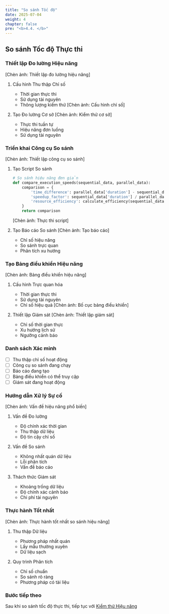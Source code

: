 ```yaml
---
title: "So sánh Tốc độ"
date: 2025-07-04
weight: 4
chapter: false
pre: "<b>4.4. </b>"
---
```


## So sánh Tốc độ Thực thi

### Thiết lập Đo lường Hiệu năng
[Chèn ảnh: Thiết lập đo lường hiệu năng]
1. Cấu hình Thu thập Chỉ số
   - Thời gian thực thi
   - Sử dụng tài nguyên
   - Thông lượng kiểm thử
   [Chèn ảnh: Cấu hình chỉ số]

2. Tạo Đo lường Cơ sở
   [Chèn ảnh: Kiểm thử cơ sở]
   - Thực thi tuần tự
   - Hiệu năng đơn luồng
   - Sử dụng tài nguyên

### Triển khai Công cụ So sánh
[Chèn ảnh: Thiết lập công cụ so sánh]
1. Tạo Script So sánh
   ```python
   # So sánh hiệu năng đơn giản
   def compare_execution_speeds(sequential_data, parallel_data):
       comparison = {
           'time_difference': parallel_data['duration'] - sequential_data['duration'],
           'speedup_factor': sequential_data['duration'] / parallel_data['duration'],
           'resource_efficiency': calculate_efficiency(sequential_data, parallel_data)
       }
       return comparison
   ```
   [Chèn ảnh: Thực thi script]

2. Tạo Báo cáo So sánh
   [Chèn ảnh: Tạo báo cáo]
   - Chỉ số hiệu năng
   - So sánh trực quan
   - Phân tích xu hướng

### Tạo Bảng điều khiển Hiệu năng
[Chèn ảnh: Bảng điều khiển hiệu năng]
1. Cấu hình Trực quan hóa
   - Thời gian thực thi
   - Sử dụng tài nguyên
   - Chỉ số hiệu quả
   [Chèn ảnh: Bố cục bảng điều khiển]

2. Thiết lập Giám sát
   [Chèn ảnh: Thiết lập giám sát]
   - Chỉ số thời gian thực
   - Xu hướng lịch sử
   - Ngưỡng cảnh báo

### Danh sách Xác minh
- [ ] Thu thập chỉ số hoạt động
- [ ] Công cụ so sánh đang chạy
- [ ] Báo cáo đang tạo
- [ ] Bảng điều khiển có thể truy cập
- [ ] Giám sát đang hoạt động

### Hướng dẫn Xử lý Sự cố
[Chèn ảnh: Vấn đề hiệu năng phổ biến]
1. Vấn đề Đo lường
   - Độ chính xác thời gian
   - Thu thập dữ liệu
   - Độ tin cậy chỉ số

2. Vấn đề So sánh
   - Không nhất quán dữ liệu
   - Lỗi phân tích
   - Vấn đề báo cáo

3. Thách thức Giám sát
   - Khoảng trống dữ liệu
   - Độ chính xác cảnh báo
   - Chi phí tài nguyên

### Thực hành Tốt nhất
[Chèn ảnh: Thực hành tốt nhất so sánh hiệu năng]
1. Thu thập Dữ liệu
   - Phương pháp nhất quán
   - Lấy mẫu thường xuyên
   - Dữ liệu sạch

2. Quy trình Phân tích
   - Chỉ số chuẩn
   - So sánh rõ ràng
   - Phương pháp có tài liệu

### Bước tiếp theo
Sau khi so sánh tốc độ thực thi, tiếp tục với [Kiểm thử Hiệu năng](../../5-performance-testing/5.1-write-performance-tests/)
